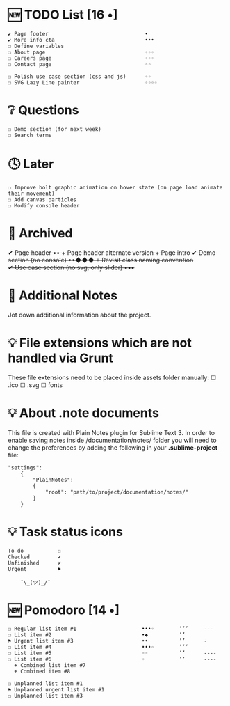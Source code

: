 # 🆕 TODO List                                 [16 •]
    ✔ Page footer                               •
    ✔ More info cta                             •••
    ☐ Define variables
    ☐ About page                                ◦◦◦
    ☐ Careers page                              ◦◦◦
    ☐ Contact page                              ◦◦

    ☐ Polish use case section (css and js)      ◦◦      
    ☐ SVG Lazy Line painter                     ◦◦◦◦    


# ❔ Questions
    ☐ Demo section (for next week)
    ☐ Search terms



# 🕓 Later
    ☐ Improve bolt graphic animation on hover state (on page load animate their movement)
    ☐ Add canvas particles
    ☐ Modify console header



# 📁 Archived
~~✔ Page header                               ••
    + Page header alternate version
    + Page intro
  ✔ Demo section (no console)                 ••◆◆◆
    + Revisit class naming convention         
  ✔ Use case section (no svg, only slider)    •••~~



# 📎 Additional Notes
Jot down additional information about the project.



# 💡 File extensions which are not handled via Grunt
These file extensions need to be placed inside assets folder manually:
    ☐ .ico
    ☐ .svg
    ☐ fonts



# 💡 About .note documents
This file is created with Plain Notes plugin for Sublime Text 3.
In order to enable saving notes inside /documentation/notes/ folder you will need to change the preferences by adding the following in your **.sublime-project** file:

    "settings":
        {
            "PlainNotes": 
            {
                "root": "path/to/project/documentation/notes/"
            }
        }



# 💡 Task status icons
    To do           ☐
    Checked         ✔
    Unfinished      ✗
    Urgent          ⚑
    
        ¯\_(ツ)_/¯


# 🆕 Pomodoro                                 [14 •]
    ☐ Regular list item #1                     •••◦        ’’’     ---
    ☐ List item #2                             •◆          ’’      
    ⚑ Urgent list item #3                      ••          ’’      -
    ☐ List item #4                             •••◦        ’’’
    ☐ List item #5                             ◦◦          ’’      ----
    ☐ List item #6                             ◦           ’’      ----
      + Combined list item #7
      + Combined item #8

    ☐ Unplanned list item #1
    ⚑ Unplanned urgent list item #1
    ☐ Unplanned list item #3
